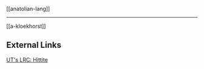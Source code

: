[[anatolian-lang]]

---

[[a-kloekhorst]]

## External Links
[UT's LRC: Hittite](https://lrc.la.utexas.edu/eieol/hitol)